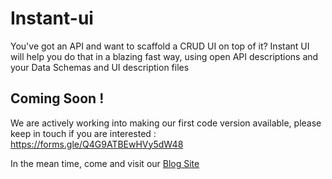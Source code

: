 # Instant-ui
You've got an API and want to scaffold a CRUD UI on top of it? Instant UI will help you do that in a blazing fast way, using open API descriptions and your Data Schemas and UI description files
## Coming Soon !
We are actively working into making our first code version available, please keep in touch if you are interested : https://forms.gle/Q4G9ATBEwHVy5dW48

In the mean time, come and visit our [Blog Site](https://www.futureplc.engineering)

